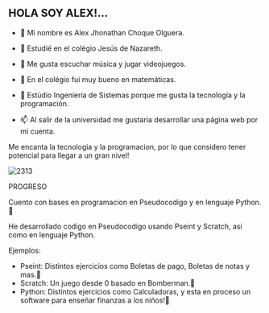 ## HOLA SOY ALEX!...



- 🔭 Mi nombre es Alex Jhonathan Choque Olguera.

- 🌱 Estudié en el colégio Jesús de Nazareth.

- 👯 Me gusta escuchar música y jugar videojuegos.

- 🤔 En el colégio fui muy bueno en matemáticas.

- 💬 Estúdio Ingenieria de Sistemas porque me gusta la tecnología y la programación.

- 📫 Al salir de la universidad me gustaria desarrollar una página web por mi cuenta.


Me encanta la tecnologia y la programacion, por lo que considero tener potencial para llegar a un gran nivel!

![2313](https://github.com/AlexJhonathan/AlexJhonathan/assets/124853057/63ef0cf5-0a1c-471b-95de-e63b3afa047b)

PROGRESO

Cuento con bases en programacion en Pseudocodigo y en lenguaje Python.🌱

He desarrollado codigo en Pseudocodigo usando Pseint y Scratch, asi como en lenguaje Python. 

Ejemplos:

- Pseint: Distintos ejercicios como Boletas de pago, Boletas de notas y mas.💬
- Scratch: Un juego desde 0 basado en Bomberman.💬
- Python: Distintos ejercicios como Calculadoras, y esta en proceso un software para enseñar finanzas a los niños!💬
